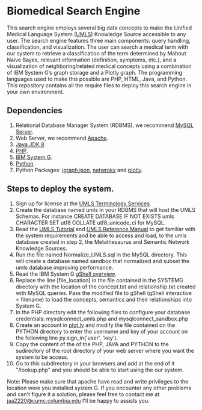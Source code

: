 # Biomedical Search Engine

This search engine employs several big data concepts to make the Unified Medical Language System ([UMLS](https://www.nlm.nih.gov/research/umls/)) Knowledge Source accessible to any user. The search engine features three main components: query handling, classification, and visualization. The user can search a medical term with our system to retrieve a classification of the term determined by Mahout Naive Bayes, relevant information (definition, symptoms, etc.), and a visualization of neighboring/related medical concepts using a combination of IBM System G’s graph storage and a Plotly graph. The programming languages used to make this possible are PHP, HTML, Java, and Python. This repository contains all the require files to deploy this search engine in your own environment.

## Dependencies
  1. Relational Database Manager System (RDBMS), we recommend [MySQL Server](http://dev.mysql.com/downloads/).
  2. Web Server, we recommend [Apache](https://httpd.apache.org/download.cgi).
  3. [Java JDK 8](http://www.oracle.com/technetwork/java/javase/downloads/jdk8-downloads-2133151.html).
  4. [PHP](http://php.net/downloads.php).
  5. [IBM System G](http://systemg.research.ibm.com/download.html).
  5. [Python](https://www.python.org/downloads/).
  6. Python Packages: [igraph](http://igraph.org/python/),[json](https://docs.python.org/2/library/json.html), [netwrokx](https://networkx.github.io) and [plotly](https://plot.ly/python/).

## Steps to deploy the system.
  1. Sign up for license at the [UMLS Terminology Services](https://uts.nlm.nih.gov//license.html).
  2. Create the database named umls in your RDBMS that will host the UMLS Schemas. For instance CREATE DATABASE IF NOT EXISTS umls CHARACTER SET utf8 COLLATE utf8_unicode_ci for MySQL. 
  3. Read the [UMLS Tutorial](https://www.nlm.nih.gov/research/umls/new_users/online_learning/OVR_001.html) and [UMLS Reference Manual](https://www.ncbi.nlm.nih.gov/books/NBK9676/) to get familiar with the system requirements and be able to access and load, to the umls database created in step 2, the Metathesaurus and Semantic Network Knowledge Sources.
  4. Run the file named Normalize_UMLS.sql in the MySQL directory. This will create a database named sandbox that normalized and subset the umls database improving performance.
  5. Read the IBM System G [gShell overview](http://systemg.research.ibm.com/1.5.0/doc/gshell.html).
  6. Replace the line [file_location] in the file contained in the SYSTEMG directory with the location of the concept.txt and relationship.txt created with MySQL queries. Pass the modified file to gShell (gShell interactive < filename) to load the concepts, semantics and their relationships into System G.
  7. In the PHP directory edit the following files to configure your database credentials: mysqlconnect_umls.php and mysqlconnect_sandbox.php
  8. Create an account in [plot.ly](https://plot.ly) and modify the file contained on the PYTHON directory to enter the username and key of your account on the following line py.sign_in('user', 'key').
  9. Copy the content of the of the PHP, JAVA and PYTHON to the sudirectory of the root directory of your web server where you want the system to be access.
  10. Go to this subdirectory in your browsers and add at the end of it "/lookup.php" and you should be able to start using the our system.
  
Note: Please make sure that apache have read and write privileges to the location were you installed system G. If you encounter any other problems and can't figure it a solution, please feel free to contact me at jaa2220@cumc.columbia.edu I'll be happy to assists you.
  
  
